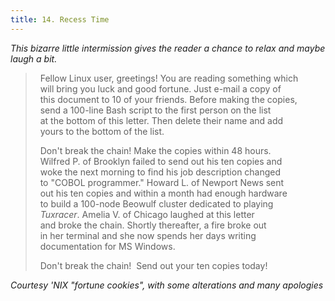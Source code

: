 ```yaml
---
title: 14. Recess Time
---
```


_This bizarre little intermission gives the reader a chance to relax and maybe laugh a bit._

>   Fellow Linux user, greetings! You are reading something which  
>   will bring you luck and good fortune. Just e-mail a copy of  
>   this document to 10 of your friends. Before making the copies,  
>   send a 100-line Bash script to the first person on the list  
>   at the bottom of this letter. Then delete their name and add  
>   yours to the bottom of the list.  
>   
>   Don't break the chain! Make the copies within 48 hours.  
>   Wilfred P. of Brooklyn failed to send out his ten copies and  
>   woke the next morning to find his job description changed  
>   to "COBOL programmer." Howard L. of Newport News sent  
>   out his ten copies and within a month had enough hardware  
>   to build a 100-node Beowulf cluster dedicated to playing  
>   _Tuxracer_. Amelia V. of Chicago laughed at this letter  
>   and broke the chain. Shortly thereafter, a fire broke out  
>   in her terminal and she now spends her days writing  
>   documentation for MS Windows.  
>   
>   Don't break the chain!  Send out your ten copies today!  

_Courtesy 'NIX "fortune cookies", with some alterations and many apologies_
